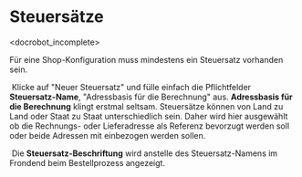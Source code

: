 # Steuersätze

<docrobot_incomplete>

Für eine Shop-Konfiguration muss mindestens ein Steuersatz vorhanden sein.

  Klicke auf "Neuer Steuersatz" und fülle einfach die Pflichtfelder **Steuersatz-Name**, "Adressbasis für die Berechnung" aus. **Adressbasis für die Berechnung** klingt erstmal seltsam. Steuersätze können von Land zu Land oder Staat zu Staat unterschiedlich sein. Daher wird hier ausgewählt ob die Rechnungs- oder Lieferadresse als Referenz bevorzugt werden soll oder beide Adressen mit einbezogen werden sollen. 

 Die **Steuersatz-Beschriftung** wird anstelle des Steuersatz-Namens im Frondend beim Bestellprozess angezeigt.